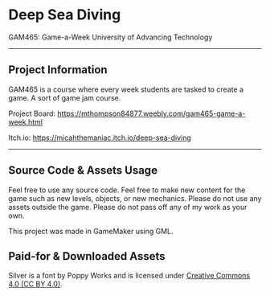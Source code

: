 # Deep Sea Diving

GAM465: Game-a-Week
University of Advancing Technology

---

## Project Information

GAM465 is a course where every week students are tasked to create a game. A sort of game jam course.

Project Board: https://mthompson84877.weebly.com/gam465-game-a-week.html

Itch.io: https://micahthemaniac.itch.io/deep-sea-diving

---

## Source Code & Assets Usage

Feel free to use any source code. Feel free to make new content for the game such as new levels, objects, or new mechanics. Please do not use any assets outside the game. Please do not pass off any of my work as your own.

This project was made in GameMaker using GML.

## Paid-for & Downloaded Assets

Silver is a font by Poppy Works and is licensed under [Creative Commons 4.0 (CC BY 4.0)](https://creativecommons.org/licenses/by/4.0/).
